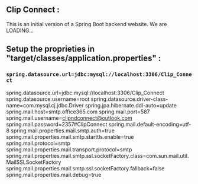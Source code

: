 ## Clip Connect :
This is an initial version of a Spring Boot backend website. We are LOADING...

## Setup the proprieties in "target/classes/application.properties" :

### `spring.datasource.url=jdbc:mysql://localhost:3306/Clip_Connect`
spring.datasource.url=jdbc:mysql://localhost:3306/Clip_Connect
spring.datasource.username=root
spring.datasource.driver-class-name=com.mysql.cj.jdbc.Driver
spring.jpa.hibernate.ddl-auto=update
spring.mail.host=smtp.office365.com
spring.mail.port=587
spring.mail.username=clipndconnect@outlook.com
spring.mail.password=2357#ClipConnect
spring.mail.default-encoding=utf-8
spring.mail.properties.mail.smtp.auth=true
spring.mail.properties.mail.smtp.starttls.enable=true
spring.mail.protocol=smtp
spring.mail.properties.mail.transport.protocol=smtp
spring.mail.properties.mail.smtp.ssl.socketFactory.class=com.sun.mail.util.MailSSLSocketFactory
spring.mail.properties.mail.smtp.ssl.socketFactory.fallback=false
spring.mail.properties.mail.debug=true



